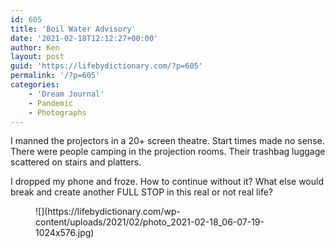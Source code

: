 ```yaml
---
id: 605
title: 'Boil Water Advisory'
date: '2021-02-18T12:12:27+00:00'
author: Ken
layout: post
guid: 'https://lifebydictionary.com/?p=605'
permalink: '/?p=605'
categories:
    - 'Dream Journal'
    - Pandemic
    - Photographs
---
```


I manned the projectors in a 20+ screen theatre. Start times made no sense. There were people camping in the projection rooms. Their trashbag luggage scattered on stairs and platters.

I dropped my phone and froze. How to continue without it? What else would break and create another FULL STOP in this real or not real life?

<figure class="wp-block-image size-large">![](https://lifebydictionary.com/wp-content/uploads/2021/02/photo_2021-02-18_06-07-19-1024x576.jpg)</figure>